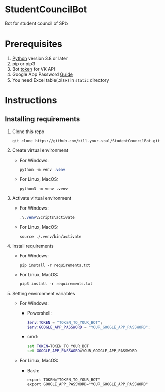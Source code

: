 # StudentCouncilBot
Bot for student council of SPb

# Prerequisites

1. [Python](https://python.org/) version 3.8 or later
2. pip or pip3
3. Bot [token](https://dev.vk.com/api/bots/getting-started#%D0%9F%D0%BE%D0%BB%D1%83%D1%87%D0%B5%D0%BD%D0%B8%D0%B5%20%D0%BA%D0%BB%D1%8E%D1%87%D0%B0%20%D0%B4%D0%BE%D1%81%D1%82%D1%83%D0%BF%D0%B0) for VK API
4. Google App Password [Guide](https://support.google.com/accounts/answer/185833?hl=en#:~:text=Create%20%26%20use%20App%20Passwords)
5. You need Excel table(.xlsx) in `static` directory

# Instructions
## Installing requirements
1. Clone this repo 

    ```shell
    git clone https://github.com/kill-your-soul/StudentCouncilBot.git
    ```
2. Create virtual environment 
    
    - For Windows:

        ```Powershell
        python -m venv .venv
        ```

    - For Linux, MacOS:
    
        ```shell
        python3 -m venv .venv
        ```

3. Activate virtual environment

    - For Windows:
    
        ```Powershell
        .\.venv\Scripts\activate
        ```

    - For Linux, MacOS:

        ```shell
        source ./.venv/bin/activate
        ```

4. Install requirements

    - For Windows:

        ```shell
        pip install -r requirements.txt
        ```

    - For Linux, MacOS:
    
        ```shell
        pip3 install -r requirements.txt
        ```

1. Setting environment variables

    - For Windows:

        + Powershell:

            ```Powershell
            $env:TOKEN = "TOKEN_TO_YOUR_BOT";
            $env:GOOGLE_APP_PASSWORD = "YOUR_GOOGLE_APP_PASSWORD";
            ```
        
        + cmd:

            ```cmd
            set TOKEN=TOKEN_TO_YOUR_BOT
            set GOOGLE_APP_PASSWORD=YOUR_GOOGLE_APP_PASSWORD
            ```

    - For Linux, MacOS:

        + Bash:

            ```shell
            export TOKEN="TOKEN_TO_YOUR_BOT"
            export GOOGLE_APP_PASSWORD="YOUR_GOOGLE_APP_PASSWORD"
            ```